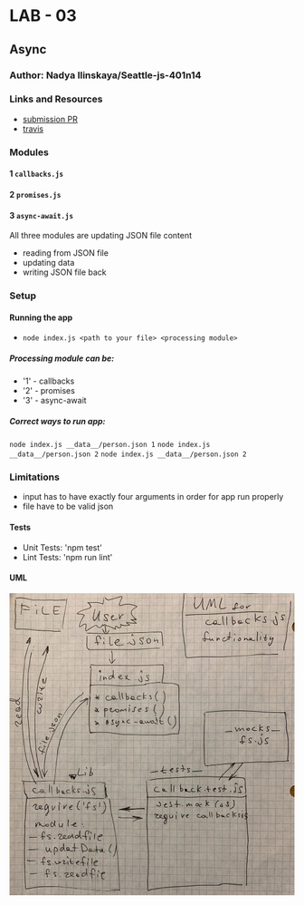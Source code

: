 # LAB - 03

## Async

### Author: Nadya Ilinskaya/Seattle-js-401n14

### Links and Resources
* [submission PR](https://github.com/nadili-401-advanced-javascript/lab-03/pull/1)
* [travis](https://travis-ci.com/nadili-401-advanced-javascript/lab-03)

### Modules
#### 1 `callbacks.js`
#### 2 `promises.js`
#### 3 `async-await.js`

All three modules are updating JSON file content 
* reading from JSON file
* updating data 
* writing JSON file back 


### Setup
#### Running the app
* `node index.js <path to your file> <processing module>`  

##### Processing module can be:

* '1' - callbacks
* '2' - promises
* '3' - async-await

##### Correct ways to run app: 

`node index.js __data__/person.json 1` 
`node index.js __data__/person.json 2`
`node index.js __data__/person.json 2`  

### Limitations 
* input has to have exactly four arguments in order for app run properly
* file have to be valid json

  
#### Tests
* Unit Tests: 'npm test'
* Lint Tests: 'npm run lint'


#### UML
![ UML for the 'callbacks' part of the application ](/assets/lab-03-uml.jpg)